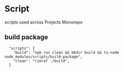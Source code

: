 # Script

scripts used across Projects Monorepo

## build package

```
  "scripts": {
    "build": "npm run clean && mkdir build && ts-node node_modules/scripts/build-package",
    "clean": "rimraf ./build",
  }
```

